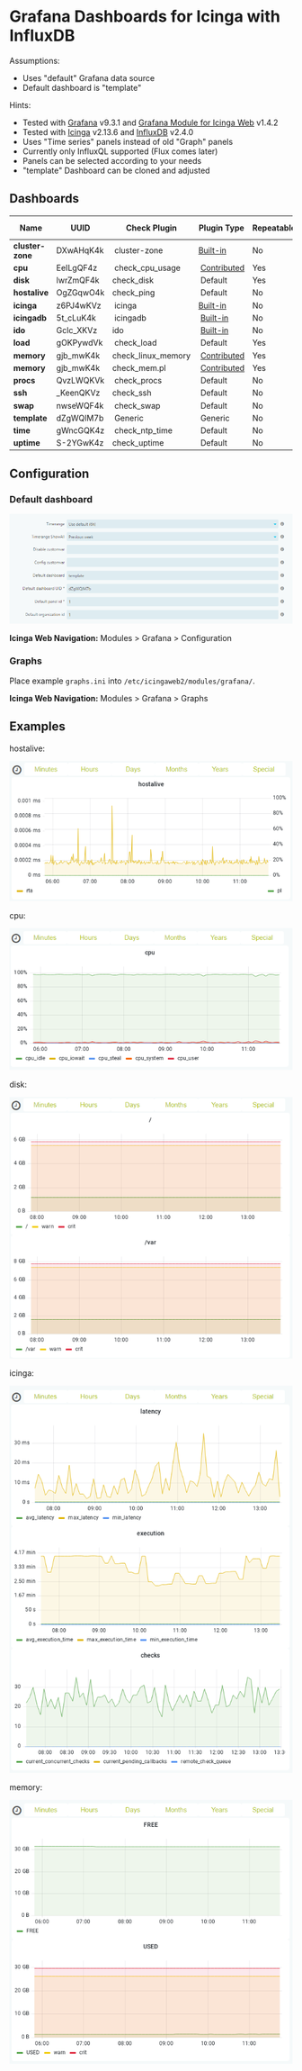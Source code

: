 # Grafana Dashboards for Icinga with InfluxDB

Assumptions:
* Uses "default" Grafana data source
* Default dashboard is "template"

Hints:
* Tested with [Grafana](https://grafana.com/grafana/) v9.3.1 and [Grafana Module for Icinga Web](https://github.com/Mikesch-mp/icingaweb2-module-grafana/) v1.4.2
* Tested with [Icinga](https://icinga.com/) v2.13.6 and [InfluxDB](https://www.influxdata.com/) v2.4.0
* Uses "Time series" panels instead of old "Graph" panels
* Currently only InfluxQL supported (Flux comes later)
* Panels can be selected according to your needs
* "template" Dashboard can be cloned and adjusted

## Dashboards 

| Name             | UUID      | Check Plugin       | Plugin Type                                                                                      | Repeatable | Suggested Panels |
| ---------------- | --------- | ------------------ | ------------------------------------------------------------------------------------------------ | ---------- | ---------------- |
| **cluster-zone** | DXwAHqK4k | cluster-zone       | [Built-in](https://icinga.com/docs/icinga-2/latest/doc/10-icinga-template-library/#cluster-zone) | No         | 1                |
| **cpu**          | EeILgQF4z | check_cpu_usage    | [Contributed](https://github.com/iamcheko/check_cpu_usage)                                       | Yes        | 1                |
| **disk**         | lwrZmQF4k | check_disk         | Default                                                                                          | Yes        | 1,2              |
| **hostalive**    | OgZGqwO4k | check_ping         | Default                                                                                          | No         | 1                |
| **icinga**       | z6PJ4wKVz | icinga             | [Built-in](https://icinga.com/docs/icinga-2/latest/doc/10-icinga-template-library/#icinga)       | No         | 3,4,9            |
| **icingadb**     | 5t_cLuK4k | icingadb           | [Built-in](https://icinga.com/docs/icinga-2/latest/doc/10-icinga-template-library/#icingadb)     | No         | 4                |
| **ido**          | Gclc_XKVz | ido                | [Built-in](https://icinga.com/docs/icinga-2/latest/doc/10-icinga-template-library/#ido)          | No         | 1,2              |
| **load**         | gOKPywdVk | check_load         | Default                                                                                          | Yes        | 1                |
| **memory**       | gjb_mwK4k | check_linux_memory | [Contributed](https://github.com/hugme/Nag_checks)                                               | Yes        | 4,1              |
| **memory**       | gjb_mwK4k | check_mem.pl       | [Contributed](https://github.com/justintime/nagios-plugins)                                      | Yes        | 2,4              |
| **procs**        | QvzLWQKVk | check_procs        | Default                                                                                          | No         | 1                |
| **ssh**          | _KeenQKVz | check_ssh          | Default                                                                                          | No         | 1                |
| **swap**         | nwseWQF4k | check_swap         | Default                                                                                          | No         | 1                |
| **template**     | dZgWQlM7b | Generic            | Generic                                                                                          | No         | 1                |
| **time**         | gWncGQK4z | check_ntp_time     | Default                                                                                          | No         | 1                |
| **uptime**       | S-2YGwK4z | check_uptime       | Default                                                                                          | No         | 1                |

## Configuration

### Default dashboard

![template](./_images/configuration_template.png)

**Icinga Web Navigation:** Modules > Grafana > Configuration

### Graphs

Place example `graphs.ini` into `/etc/icingaweb2/modules/grafana/`.

**Icinga Web Navigation:** Modules > Grafana > Graphs

## Examples

hostalive:

![hostalive](./_images/example_hostalive.png)

cpu:

![cpu](./_images/example_cpu.png)

disk:

![disk](./_images/example_disk.png)

icinga:

![icinga](./_images/example_icinga.png)

memory:

![memory](./_images/example_memory.png)
